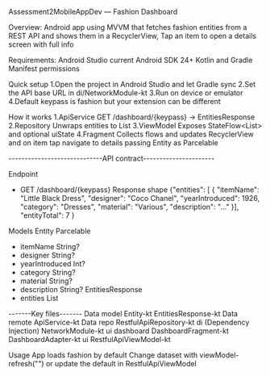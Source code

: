Assessment2MobileAppDev — Fashion Dashboard

Overview:
Android app using MVVM that fetches fashion entities from a REST API and shows them in a RecyclerView, Tap an item to open a details screen with full info

Requirements:
Android Studio current
Android SDK 24+
Kotlin and Gradle
Manifest permissions

Quick setup
1.Open the project in Android Studio and let Gradle sync
2.Set the API base URL in di/NetworkModule-kt
3.Run on device or emulator
4.Default keypass is fashion but your extension can be different

How it works
1.ApiService
   GET /dashboard/{keypass} → EntitiesResponse
2.Repository
   Unwraps entities to List<Entity>
3.ViewModel
   Exposes StateFlow<List<Entity>> and optional uiState
4.Fragment
   Collects flows and updates RecyclerView and on item tap navigate to details passing Entity as Parcelable

-----------------------------API contract----------------------

Endpoint
-	GET /dashboard/{keypass}
Response shape
{"entities": [
{ "itemName": "Little Black Dress",
"designer": "Coco Chanel",
"yearIntroduced": 1926,
"category":
"Dresses",
"material": "Various",
"description": "..." }],
     "entityTotal": 7
   }

Models
Entity Parcelable
-	itemName String?
-	designer String?
-	yearIntroduced Int?
-	category String?
-	material String?
-	description String?
EntitiesResponse
-	entities List<Entity>

-------Key files-------
Data model
   Entity-kt
   EntitiesResponse-kt
Data remote
   ApiService-kt
Data repo
   RestfulApiRepository-kt
di (Dependency Injection)
   NetworkModule-kt
ui dashboard
   DashboardFragment-kt
   DashboardAdapter-kt
ui
   RestfulApiViewModel-kt

Usage
   App loads fashion by default
   Change dataset with viewModel-refresh("<your-keypass>") or update the default in RestfulApiViewModel
